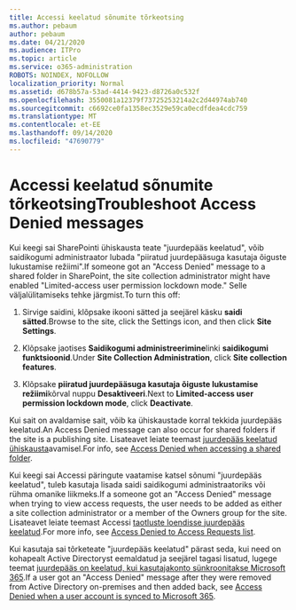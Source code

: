 ```yaml
---
title: Accessi keelatud sõnumite tõrkeotsing
ms.author: pebaum
author: pebaum
ms.date: 04/21/2020
ms.audience: ITPro
ms.topic: article
ms.service: o365-administration
ROBOTS: NOINDEX, NOFOLLOW
localization_priority: Normal
ms.assetid: d678b57a-53ad-4414-9423-d8726a0c532f
ms.openlocfilehash: 3550081a12379f73725253214a2c2d44974ab740
ms.sourcegitcommit: c6692ce0fa1358ec3529e59ca0ecdfdea4cdc759
ms.translationtype: MT
ms.contentlocale: et-EE
ms.lasthandoff: 09/14/2020
ms.locfileid: "47690779"
---
```

# <a name="troubleshoot-access-denied-messages"></a><span data-ttu-id="c366e-102">Accessi keelatud sõnumite tõrkeotsing</span><span class="sxs-lookup"><span data-stu-id="c366e-102">Troubleshoot Access Denied messages</span></span>

<span data-ttu-id="c366e-103">Kui keegi sai SharePointi ühiskausta teate "juurdepääs keelatud", võib saidikogumi administraator lubada "piiratud juurdepääsuga kasutaja õiguste lukustamise režiimi".</span><span class="sxs-lookup"><span data-stu-id="c366e-103">If someone got an "Access Denied" message to a shared folder in SharePoint, the site collection administrator might have enabled "Limited-access user permission lockdown mode."</span></span> <span data-ttu-id="c366e-104">Selle väljalülitamiseks tehke järgmist.</span><span class="sxs-lookup"><span data-stu-id="c366e-104">To turn this off:</span></span> 
  
1. <span data-ttu-id="c366e-105">Sirvige saidini, klõpsake ikooni sätted ja seejärel käsku **saidi sätted**.</span><span class="sxs-lookup"><span data-stu-id="c366e-105">Browse to the site, click the Settings icon, and then click **Site Settings**.</span></span>
    
2. <span data-ttu-id="c366e-106">Klõpsake jaotises **Saidikogumi administreerimine**linki **saidikogumi funktsioonid**.</span><span class="sxs-lookup"><span data-stu-id="c366e-106">Under **Site Collection Administration**, click **Site collection features**.</span></span>
    
3. <span data-ttu-id="c366e-107">Klõpsake **piiratud juurdepääsuga kasutaja õiguste lukustamise režiimi**kõrval nuppu **Desaktiveeri**.</span><span class="sxs-lookup"><span data-stu-id="c366e-107">Next to **Limited-access user permission lockdown mode**, click **Deactivate**.</span></span>
    
<span data-ttu-id="c366e-108">Kui sait on avaldamise sait, võib ka ühiskaustade korral tekkida juurdepääs keelatud.</span><span class="sxs-lookup"><span data-stu-id="c366e-108">An Access Denied message can also occur for shared folders if the site is a publishing site.</span></span> <span data-ttu-id="c366e-109">Lisateavet leiate teemast [juurdepääs keelatud ühiskausta](https://go.microsoft.com/fwlink/?linkid=2004317)avamisel.</span><span class="sxs-lookup"><span data-stu-id="c366e-109">For info, see [Access Denied when accessing a shared folder](https://go.microsoft.com/fwlink/?linkid=2004317).</span></span>
  
<span data-ttu-id="c366e-110">Kui keegi sai Accessi päringute vaatamise katsel sõnumi "juurdepääs keelatud", tuleb kasutaja lisada saidi saidikogumi administraatoriks või rühma omanike liikmeks.</span><span class="sxs-lookup"><span data-stu-id="c366e-110">If a someone got an "Access Denied" message when trying to view access requests, the user needs to be added as either a site collection administrator or a member of the Owners group for the site.</span></span> <span data-ttu-id="c366e-111">Lisateavet leiate teemast Accessi [taotluste loendisse juurdepääs keelatud](https://go.microsoft.com/fwlink/?linkid=2004220).</span><span class="sxs-lookup"><span data-stu-id="c366e-111">For more info, see [Access Denied to Access Requests list](https://go.microsoft.com/fwlink/?linkid=2004220).</span></span>
  
<span data-ttu-id="c366e-112">Kui kasutaja sai tõrketeate "juurdepääs keelatud" pärast seda, kui need on kohapealt Active Directoryst eemaldatud ja seejärel tagasi lisatud, lugege teemat [juurdepääs on keelatud, kui kasutajakonto sünkroonitakse Microsoft 365](https://go.microsoft.com/fwlink/?linkid=2004318).</span><span class="sxs-lookup"><span data-stu-id="c366e-112">If a user got an "Access Denied" message after they were removed from Active Directory on-premises and then added back, see [Access Denied when a user account is synced to Microsoft 365](https://go.microsoft.com/fwlink/?linkid=2004318).</span></span>
  

